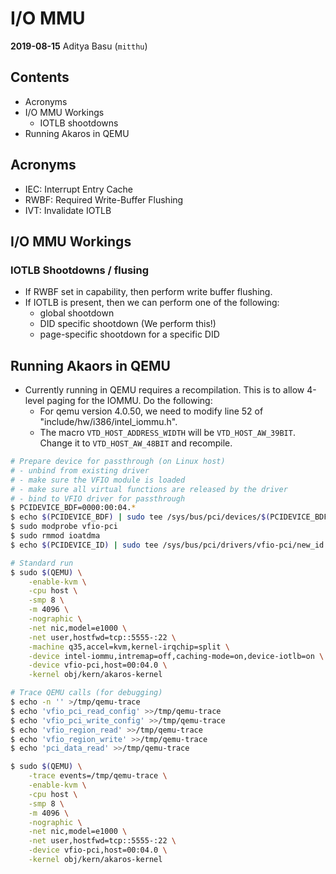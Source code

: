 I/O MMU
=======
**2019-08-15** Aditya Basu (`mitthu`)

Contents
-------------------------------
+ Acronyms
+ I/O MMU Workings
    - IOTLB shootdowns
+ Running Akaros in QEMU

Acronyms
-------------------------------
+ IEC:  Interrupt Entry Cache
+ RWBF: Required Write-Buffer Flushing
+ IVT:  Invalidate IOTLB

I/O MMU Workings
-------------------------------

### IOTLB Shootdowns / flusing

* If RWBF set in capability, then perform write buffer flushing.
* If IOTLB is present, then we can perform one of the following:
    + global shootdown
    + DID specific shootdown (We perform this!)
    + page-specific shootdown for a specific DID

Running Akaors in QEMU
-------------------------------
* Currently running in QEMU requires a recompilation. This is to allow 4-level
  paging for the IOMMU. Do the following:
    - For qemu version 4.0.50, we need to modify line 52 of
      "include/hw/i386/intel_iommu.h".
    - The macro `VTD_HOST_ADDRESS_WIDTH` will be `VTD_HOST_AW_39BIT`. Change it
      to `VTD_HOST_AW_48BIT` and recompile.

```bash
# Prepare device for passthrough (on Linux host)
# - unbind from existing driver
# - make sure the VFIO module is loaded
# - make sure all virtual functions are released by the driver
# - bind to VFIO driver for passthrough
$ PCIDEVICE_BDF=0000:00:04.*
$ echo $(PCIDEVICE_BDF) | sudo tee /sys/bus/pci/devices/$(PCIDEVICE_BDF)/driver/unbind 
$ sudo modprobe vfio-pci
$ sudo rmmod ioatdma
$ echo $(PCIDEVICE_ID) | sudo tee /sys/bus/pci/drivers/vfio-pci/new_id

# Standard run
$ sudo $(QEMU) \
    -enable-kvm \
    -cpu host \
    -smp 8 \
    -m 4096 \
    -nographic \
    -net nic,model=e1000 \
    -net user,hostfwd=tcp::5555-:22 \
    -machine q35,accel=kvm,kernel-irqchip=split \
    -device intel-iommu,intremap=off,caching-mode=on,device-iotlb=on \
    -device vfio-pci,host=00:04.0 \
    -kernel obj/kern/akaros-kernel

# Trace QEMU calls (for debugging)
$ echo -n '' >/tmp/qemu-trace
$ echo 'vfio_pci_read_config' >>/tmp/qemu-trace
$ echo 'vfio_pci_write_config' >>/tmp/qemu-trace
$ echo 'vfio_region_read' >>/tmp/qemu-trace
$ echo 'vfio_region_write' >>/tmp/qemu-trace
$ echo 'pci_data_read' >>/tmp/qemu-trace

$ sudo $(QEMU) \
    -trace events=/tmp/qemu-trace \
    -enable-kvm \
    -cpu host \
    -smp 8 \
    -m 4096 \
    -nographic \
    -net nic,model=e1000 \
    -net user,hostfwd=tcp::5555-:22 \
    -device vfio-pci,host=00:04.0 \
    -kernel obj/kern/akaros-kernel
```
